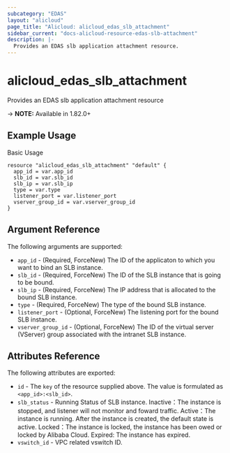 ```yaml
---
subcategory: "EDAS"
layout: "alicloud"
page_title: "Alicloud: alicloud_edas_slb_attachment"
sidebar_current: "docs-alicloud-resource-edas-slb-attachment"
description: |-
  Provides an EDAS slb application attachment resource.
---
```


# alicloud\_edas\_slb\_attachment

Provides an EDAS slb application attachment resource

-> **NOTE:** Available in 1.82.0+

## Example Usage

Basic Usage

```
resource "alicloud_edas_slb_attachment" "default" {
  app_id = var.app_id
  slb_id = var.slb_id
  slb_ip = var.slb_ip
  type = var.type
  listener_port = var.listener_port
  vserver_group_id = var.vserver_group_id
}
```

## Argument Reference

The following arguments are supported:

* `app_id` - (Required, ForceNew) The ID of the applicaton to which you want to bind an SLB instance.
* `slb_id` - (Required, ForceNew) The ID of the SLB instance that is going to be bound.
* `slb_ip` - (Required, ForceNew) The IP address that is allocated to the bound SLB instance.
* `type` - (Required, ForceNew) The type of the bound SLB instance.
* `listener_port` - (Optional, ForceNew) The listening port for the bound SLB instance.
* `vserver_group_id` - (Optional, ForceNew) The ID of the virtual server (VServer) group associated with the intranet SLB instance.

## Attributes Reference

The following attributes are exported:

* `id` - The `key` of the resource supplied above. The value is formulated as `<app_id>:<slb_id>`.
* `slb_status` - Running Status of SLB instance. Inactive：The instance is stopped, and listener will not monitor and foward traffic. Active：The instance is running. After the instance is created, the default state is active. Locked：The instance is locked, the instance has been owed or locked by Alibaba Cloud. Expired: The instance has expired.
* `vswitch_id` - VPC related vswitch ID.


